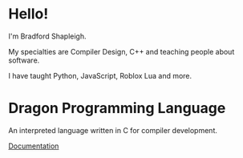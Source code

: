 # Hello!

I'm Bradford Shapleigh.

My specialties are Compiler Design, C++ and teaching people about software.

I have taught Python, JavaScript, Roblox Lua and more.

# Dragon Programming Language

An interpreted language written in C for compiler development.

[Documentation](https://dragon-programming-language.com)
